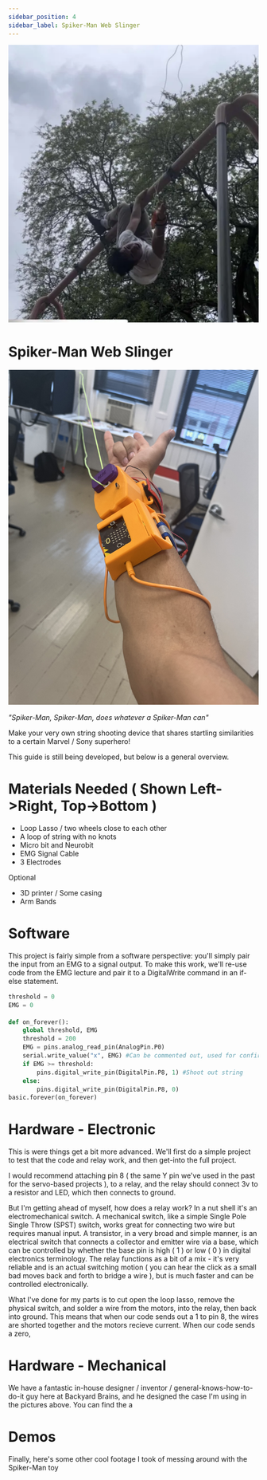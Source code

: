 ```yaml
---
sidebar_position: 4
sidebar_label: Spiker-Man Web Slinger
---
```


![Web Slinger in Action](./Spiker-Man.png)
# Spiker-Man Web Slinger # 


![Web Slinger in Action](./BD6510D4-0F44-4A33-8E83-FAB93F2CA073.jpeg) 

*"Spiker-Man, Spiker-Man, does whatever a Spiker-Man can"*

Make your very own string shooting device that shares startling similarities to a certain Marvel / Sony superhero!

This guide is still being developed, but below is a general overview.

# Materials Needed ( Shown Left->Right, Top->Bottom ) #
- Loop Lasso / two wheels close to each other
- A loop of string with no knots
- Micro bit and Neurobit
- EMG Signal Cable
- 3 Electrodes

Optional
- 3D printer / Some casing
- Arm Bands
  
# Software #
This project is fairly simple from a software perspective: you'll simply pair the input from an EMG to a signal output. To make this work, we'll re-use code from the EMG lecture and pair it to a DigitalWrite command in an if-else statement. 

```py title="Spiker-Man Controller"
threshold = 0
EMG = 0

def on_forever():
    global threshold, EMG
    threshold = 200
    EMG = pins.analog_read_pin(AnalogPin.P0)
    serial.write_value("x", EMG) #Can be commented out, used for confirming EMG works
    if EMG >= threshold:
        pins.digital_write_pin(DigitalPin.P8, 1) #Shoot out string
    else:
        pins.digital_write_pin(DigitalPin.P8, 0)
basic.forever(on_forever)
```
# Hardware - Electronic #
This is were things get a bit more advanced. We'll first do a simple project to test that the code and relay work, and then get-into the full project. 

I would recommend attaching pin 8 ( the same Y pin we've used in the past for the servo-based projects ), to a relay, and the relay should connect 3v to a resistor and LED, which then connects to ground.

But I'm getting ahead of myself, how does a relay work? In a nut shell it's an electromechanical switch. A mechanical switch, like a simple Single Pole Single Throw (SPST) switch, works great for connecting two wire but requires manual input. A transistor, in a very broad and simple manner, is an electrical switch that connects a collector and emitter wire via a base, which can be controlled by whether the base pin is high ( 1 ) or low ( 0 ) in digital electronics terminology. The relay functions as a bit of a mix - it's very reliable and is an actual switching motion ( you can hear the click as a small bad moves back and forth to bridge a wire ), but is much faster and can be controlled electronically. 

What I've done for my parts is to cut open the loop lasso, remove the physical switch, and solder a wire from the motors, into the relay, then back into ground. This means that when our code sends out a 1 to pin 8, the wires are shorted together and the motors recieve current. When our code sends a zero, 

# Hardware - Mechanical #
We have a fantastic in-house designer / inventor / general-knows-how-to-do-it guy here at Backyard Brains, and he designed the case I'm using in the pictures above. You can find the a
# Demos #
Finally, here's some other cool footage I took of messing around with the Spiker-Man toy

